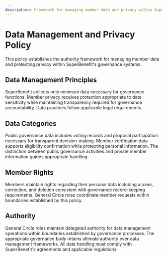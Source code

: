 ```yaml
---
description: Framework for managing member data and privacy within SuperBenefit
---
```


# Data Management and Privacy Policy

This policy establishes the authority framework for managing member data and protecting privacy within SuperBenefit's governance systems.

## Data Management Principles

SuperBenefit collects only minimum data necessary for governance functions. Member privacy receives protection appropriate to data sensitivity while maintaining transparency required for governance accountability. Data practices follow applicable legal requirements.

## Data Categories

Public governance data includes voting records and proposal participation necessary for transparent decision-making. Member verification data supports eligibility confirmation while protecting personal information. The distinction between public governance activities and private member information guides appropriate handling.

## Member Rights

Members maintain rights regarding their personal data including access, correction, and deletion consistent with governance record-keeping requirements. General Circle roles coordinate member requests within boundaries established by this policy.

## Authority

General Circle roles maintain delegated authority for data management operations within boundaries established by governance processes. The appropriate governance body retains ultimate authority over data management frameworks. All data handling must comply with SuperBenefit's agreements and applicable regulations.